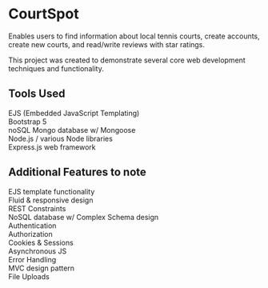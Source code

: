 # CourtSpot
Enables users to find information about local tennis courts, create accounts, create new courts, and read/write reviews with star ratings.

This project was created to demonstrate several core web development techniques and functionality.

## Tools Used

EJS (Embedded JavaScript Templating)\
Bootstrap 5\
noSQL Mongo database w/ Mongoose\
Node.js / various Node libraries\
Express.js web framework

## Additional Features to note

EJS template functionality\
Fluid & responsive design\
REST Constraints\
NoSQL database w/ Complex Schema design\
Authentication\
Authorization\
Cookies & Sessions\
Asynchronous JS\
Error Handling\
MVC design pattern\
File Uploads